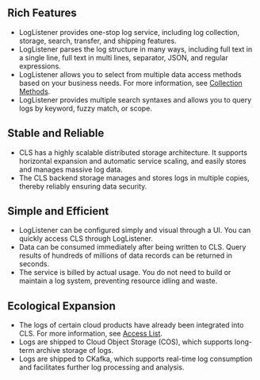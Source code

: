 ## Rich Features

- LogListener provides one-stop log service, including log collection, storage, search, transfer, and shipping features.
- LogListener parses the log structure in many ways, including full text in a single line, full text in multi lines, separator, JSON, and regular expressions.
- LogListener allows you to select from multiple data access methods based on your business needs. For more information, see [Collection Methods](https://intl.cloud.tencent.com/document/product/614/12502).
- LogListener provides multiple search syntaxes and allows you to query logs by keyword, fuzzy match, or scope.

## Stable and Reliable

- CLS has a highly scalable distributed storage architecture. It supports horizontal expansion and automatic service scaling, and easily stores and manages massive log data.
- The CLS backend storage manages and stores logs in multiple copies, thereby reliably ensuring data security.

## Simple and Efficient

- LogListener can be configured simply and visual through a UI. You can quickly access CLS through LogListener.
- Data can be consumed immediately after being written to CLS. Query results of hundreds of millions of data records can be returned in seconds.
- The service is billed by actual usage. You do not need to build or maintain a log system, preventing resource idling and waste.

## Ecological Expansion

- The logs of certain cloud products have already been integrated into CLS. For more information, see [Access List](https://intl.cloud.tencent.com/document/product/614/12502#.E6.97.A5.E5.BF.97.E6.BA.90.E6.8E.A5.E5.85.A5).
- Logs are shipped to Cloud Object Storage (COS), which supports long-term archive storage of logs.
- Logs are shipped to CKafka, which supports real-time log consumption and facilitates further log processing and analysis.
